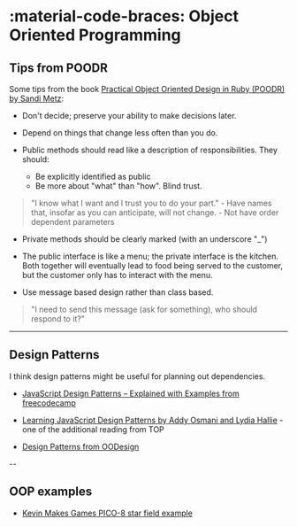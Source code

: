 :material-code-braces: Object Oriented Programming
========================
## Tips from POODR

Some tips from the book [Practical Object Oriented Design in Ruby (POODR) by Sandi Metz](https://www.poodr.com/):

- Don't decide; preserve your ability to make decisions later.

- Depend on things that change less often than you do.

- Public methods should read like a description of responsibilities. They should:

    - Be explicitly identified as public
    - Be more about "what" than "how". Blind trust.
 > "I know what I want and I trust you to do your part."
    - Have names that, insofar as you can anticipate, will not change.
    - Not have order dependent parameters

- Private methods should be clearly marked (with an underscore "_")

- The public interface is like a menu; the private interface is the kitchen. Both together will eventually lead to food being served to the customer, but the customer only has to interact with the menu.

- Use message based design rather than class based.
> "I need to send this message (ask for something), who should respond to it?"

---

## Design Patterns

I think design patterns might be useful for planning out dependencies.

- [JavaScript Design Patterns – Explained with Examples  from freecodecamp](https://www.freecodecamp.org/news/javascript-design-patterns-explained/)

- [Learning JavaScript Design Patterns by Addy Osmani and Lydia Hallie](https://www.patterns.dev/) -  one of the additional reading from TOP

- [Design Patterns from OODesign](https://www.oodesign.com/)

--

## OOP examples

- [Kevin Makes Games PICO-8 star field example](../gamedevNotes/PICO-8/oop-in-pico8.md#star-field-example)
